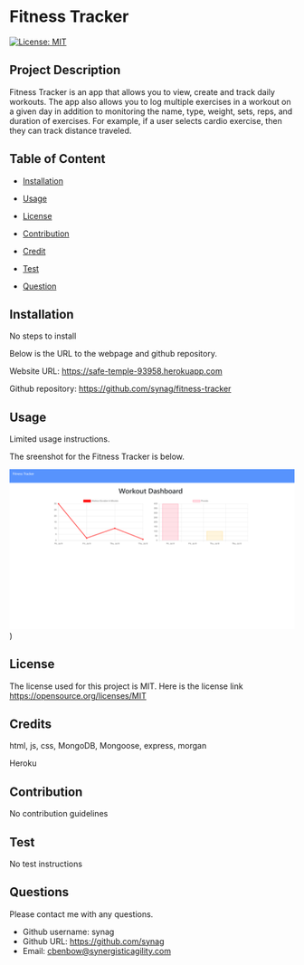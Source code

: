 # Fitness Tracker 

[![License: MIT](https://img.shields.io/badge/License-MIT-yellow.svg)](https://opensource.org/licenses/MIT)


## Project Description 
Fitness Tracker is an app that allows you to view, create and track daily workouts. The app also allows you to log multiple exercises in a workout on a given day in addition to monitoring the name, type, weight, sets, reps, and duration of exercises. For example, if a user selects cardio exercise, then they can track distance traveled. 


## Table of Content

* [Installation](#installation)

* [Usage](#usage)

* [License](#License)

* [Contribution](#Contribution)

* [Credit](#Credits)

* [Test](#Test)

* [Question](#Question) 

## Installation
No steps to install


Below is the URL to the webpage and github repository. 

Website URL: https://safe-temple-93958.herokuapp.com

Github repository: https://github.com/synag/fitness-tracker


## Usage
Limited usage instructions. 

The sreenshot for the Fitness Tracker is below. 

![Fitness Tracker](images\screenshot.png))

## License
The license used for this project is MIT. Here is the license link https://opensource.org/licenses/MIT

## Credits
html, js, css, MongoDB, Mongoose, express, morgan

Heroku

## Contribution
No contribution guidelines

## Test
No test instructions

## Questions
Please contact me with any questions.  

* Github username: synag
* Github URL: https://github.com/synag
* Email:  cbenbow@synergisticagility.com 